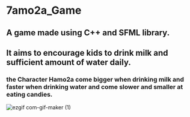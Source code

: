 # 7amo2a_Game
## A game made using C++ and SFML library.
## It aims to encourage kids to drink milk and sufficient amount of water daily.
### the Character Hamo2a come bigger when drinking milk and faster when drinking water and come slower and smaller at eating candies.
![ezgif com-gif-maker (1)](https://user-images.githubusercontent.com/61358574/200143015-289405bb-849f-4ed9-8908-756906174a15.gif)
